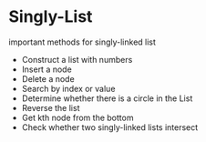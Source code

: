 # Singly-List
important methods for singly-linked list
* Construct a list with numbers
* Insert a node
* Delete a node
* Search by index or value
* Determine whether there is a circle in the List
* Reverse the list
* Get kth node from the bottom
* Check whether two singly-linked lists intersect
